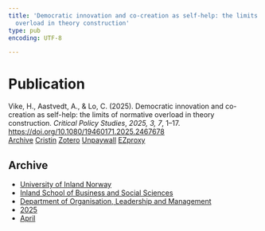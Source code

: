 ```yaml
---
title: 'Democratic innovation and co-creation as self-help: the limits of normative
  overload in theory construction'
type: pub
encoding: UTF-8

---
```

<h1>Publication</h1>
<article id="csl-bib-container-9EG9MZ9X" class="csl-bib-container">
  <div class="csl-bib-body"> <div class="csl-entry">Vike, H., Aastvedt, A., &#38; Lo, C. (2025). Democratic innovation and co-creation as self-help: the limits of normative overload in theory construction. <i>Critical Policy Studies</i>, <i>2025, 3, 7</i>, 1–17. <a href="https://doi.org/10.1080/19460171.2025.2467678">https://doi.org/10.1080/19460171.2025.2467678</a></div> </div>
  <div class="csl-bib-buttons">
    <a href="#taxonomy-article-9EG9MZ9X" alt="archive" class="csl-bib-button">Archive</a>
    <a href="https://app.cristin.no/results/show.jsf?id=2371400" alt="Cristin" class="csl-bib-button">Cristin</a>
    <a href="http://zotero.org/groups/5881554/items/9EG9MZ9X" alt="Zotero" class="csl-bib-button">Zotero</a>
    <a href="https://doi.org/10.1080/19460171.2025.2467678" alt="Unpaywall" class="csl-bib-button">Unpaywall</a>
    <a href="https://doi.org/10.1080/19460171.2025.2467678" alt="EZproxy" class="csl-bib-button">EZproxy</a>
  </div>
  <div id="csl-bib-meta-container-9EG9MZ9X"></div>
</article>
<div id="csl-bib-meta-9EG9MZ9X" class="csl-bib-meta">
  <article id="taxonomy-article-9EG9MZ9X" class="taxonomy-article">
    <h1>Archive</h1>
    <ul>
      <li><a href="{{< params subfolder >}}en/archive/?key=3DCRN523">University of Inland Norway</a></li>
      <li><a href="{{< params subfolder >}}en/archive/?key=DU8Q9LN9">Inland School of Business and Social Sciences</a></li>
      <li><a href="{{< params subfolder >}}en/archive/?key=4LUWR3ZM">Department of Organisation, Leadership and Management</a></li>
      <li><a href="{{< params subfolder >}}en/archive/?key=UY24A2N9">2025</a></li>
      <li><a href="{{< params subfolder >}}en/archive/?key=MP9LHZQF">April</a></li>
    </ul>
  </article>
</div>
